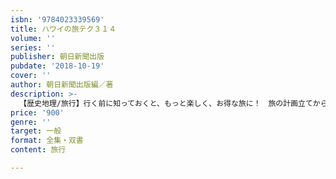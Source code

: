 ```yaml
---
isbn: '9784023339569'
title: ハワイの旅テク３１４
volume: ''
series: ''
publisher: 朝日新聞出版
pubdate: '2018-10-19'
cover: ''
author: 朝日新聞出版編／著
description: >-
  【歴史地理/旅行】行く前に知っておくと、もっと楽しく、お得な旅に！　旅の計画立てから現地でのグルメ、ショッピング、観光などに役立つ300テクニックを文章とイラストで詳しく解説。付録に折り畳み式地図付き。
price: '900'
genre: ''
target: 一般
format: 全集・双書
content: 旅行

---
```

